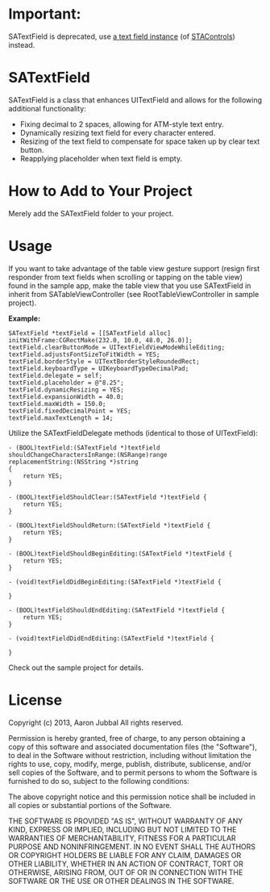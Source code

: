 Important:
==========
SATextField is deprecated, use [a text field instance](https://github.com/Stunner/STAControls/tree/master/STAControls/STAControls/TextField) (of [STAControls](https://github.com/Stunner/STAControls)) instead.

SATextField
===========

SATextField is a class that enhances UITextField and allows for the following additional functionality:

- Fixing decimal to 2 spaces, allowing for ATM-style text entry.
- Dynamically resizing text field for every character entered.
- Resizing of the text field to compensate for space taken up by clear text button.
- Reapplying placeholder when text field is empty.

How to Add to Your Project
==========================

Merely add the SATextField folder to your project.

Usage
=====

If you want to take advantage of the table view gesture support (resign first responder from text fields
when scrolling or tapping on the table view) found in the sample app, make the table view that you use 
SATextField in inherit from SATableViewController (see RootTableViewController in sample project).

**Example:**
```
SATextField *textField = [[SATextField alloc] initWithFrame:CGRectMake(232.0, 10.0, 48.0, 26.0)];
textField.clearButtonMode = UITextFieldViewModeWhileEditing;
textField.adjustsFontSizeToFitWidth = YES;
textField.borderStyle = UITextBorderStyleRoundedRect;
textField.keyboardType = UIKeyboardTypeDecimalPad;
textField.delegate = self;
textField.placeholder = @"8.25";
textField.dynamicResizing = YES;
textField.expansionWidth = 40.0;
textField.maxWidth = 150.0;
textField.fixedDecimalPoint = YES;
textField.maxTextLength = 14;
```
Utilize the SATextFieldDelegate methods (identical to those of UITextField):
```
- (BOOL)textField:(SATextField *)textField
shouldChangeCharactersInRange:(NSRange)range
replacementString:(NSString *)string
{
    return YES;
}

- (BOOL)textFieldShouldClear:(SATextField *)textField {
    return YES;
}

- (BOOL)textFieldShouldReturn:(SATextField *)textField {
    return YES;
}

- (BOOL)textFieldShouldBeginEditing:(SATextField *)textField {
    return YES;
}

- (void)textFieldDidBeginEditing:(SATextField *)textField {

}

- (BOOL)textFieldShouldEndEditing:(SATextField *)textField {
    return YES;
}

- (void)textFieldDidEndEditing:(SATextField *)textField {

}

```

Check out the sample project for details.

License
=======

Copyright (c) 2013, Aaron Jubbal
All rights reserved.
 
Permission is hereby granted, free of charge, to any person
obtaining a copy of this software and associated documentation
files (the "Software"), to deal in the Software without
restriction, including without limitation the rights to use,
copy, modify, merge, publish, distribute, sublicense, and/or sell
copies of the Software, and to permit persons to whom the
Software is furnished to do so, subject to the following
conditions:
 
The above copyright notice and this permission notice shall be
included in all copies or substantial portions of the Software.
 
THE SOFTWARE IS PROVIDED "AS IS", WITHOUT WARRANTY OF ANY KIND,
EXPRESS OR IMPLIED, INCLUDING BUT NOT LIMITED TO THE WARRANTIES
OF MERCHANTABILITY, FITNESS FOR A PARTICULAR PURPOSE AND
NONINFRINGEMENT. IN NO EVENT SHALL THE AUTHORS OR COPYRIGHT
HOLDERS BE LIABLE FOR ANY CLAIM, DAMAGES OR OTHER LIABILITY,
WHETHER IN AN ACTION OF CONTRACT, TORT OR OTHERWISE, ARISING
FROM, OUT OF OR IN CONNECTION WITH THE SOFTWARE OR THE USE OR
OTHER DEALINGS IN THE SOFTWARE.
